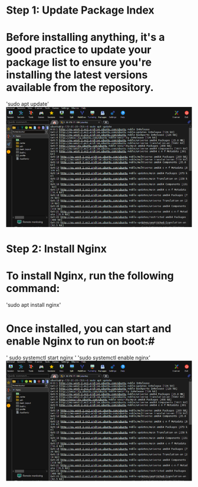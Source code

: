 # Step 1: Update Package Index #
# Before installing anything, it's a good practice to update your package list to ensure you're installing the latest versions available from the repository. #
'sudo apt update'
![server update](\IMAGES\server_update.png "Installation of latest updates")

# Step 2: Install Nginx #
# To install Nginx, run the following command: #
'sudo apt install nginx'
# Once installed, you can start and enable Nginx to run on boot:#
' sudo systemctl start nginx '
'sudo systemctl enable nginx'
![installing_nginx](\IMAGES\server_update.png "nginx Server Installation")
